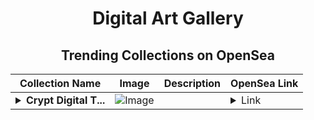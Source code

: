 <div align="center">

# Digital Art Gallery

## Trending Collections on OpenSea

| Collection Name                       | Image                                                                                     | Description                       | OpenSea Link                                                                                          |
|---------------------------------------|-------------------------------------------------------------------------------------------|-----------------------------------|--------------------------------------------------------------------------------------------------------|
| **<details><summary>Crypt Digital T...</summary>Crypt Digital Trading Cards</details>** | ![Image](https://i.seadn.io/s/raw/files/54290def517d7139612b74e4fe5ef44a.png?w=500&auto=format?w=200&auto=format) |  | <details><summary>Link</summary>[Crypt Digital Trading Cards](https://opensea.io/collection/crypt-digital-trading-cards)</details> |

</div>
